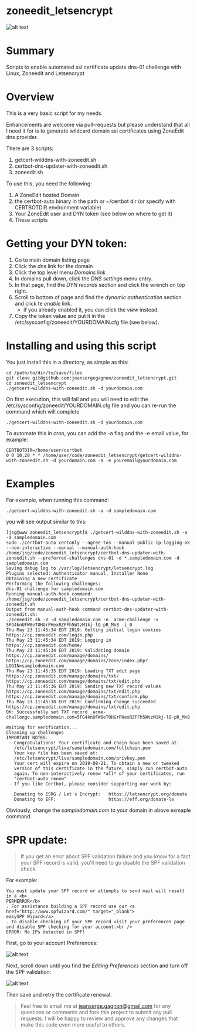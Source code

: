 # zoneedit_letsencrypt

![alt text](https://raw.githubusercontent.com/jeansergegagnon/zoneedit_letsencrypt/master/images/automated-zoneedit-letsencrypt.JPG)

# Summary

Scripts to enable automated ssl certificate update dns-01 challenge with Linux, Zoneedit and Letsencrypt

# Overview

This is a very basic script for my needs.

Enhancements are welcome via pull-requests but please understand that all I need it for
is to generate wildcard domain ssl certificates using ZoneEdit dns provider.

There are 3 scripts:
1. getcert-wilddns-with-zoneedit.sh
2. certbot-dns-updater-with-zoneedit.sh
3. zoneedit.sh


To use this, you need the following:

1. A ZoneEdit hosted Domain
2. the certbot-auto binary in the path or ~/certbot dir (or specify with CERTBOTDIR environment variable)
3. Your ZoneEdit user and DYN token (see below on where to get it)
4. These scripts

# Getting your DYN token:

1. Go to main domain listing page
2. Click the *dns* link for the domain
3. Click the top level menu *Domains* link
4. In domains pull down, click the *DNS settings* menu entry.
5. In that page, find the *DYN records* section and click the wrench on top right.
6. Scroll to bottom of page and find the *dynamic authentication* section and click te *enable* link.
   - if you already enabled it, you can click the *view* instead.
7. Copy the token value and put it in the /etc/sysconfig/zoneedit/YOURDOMAIN.cfg file (see below).


# Installing and using this script

You just install this in a directory, as simple as this:

```
cd /path/to/dir/to/save/files
git clone git@github.com:jeansergegagnon/zoneedit_letsencrypt.git
cd zoneedit_letsencrypt
./getcert-wilddns-with-zoneedit.sh -d yourdomain.com
```

On first execution, this will fail and you will need to edit the /etc/sysconfig/zoneedit/YOURDOMAIN.cfg file
and you can re-run the command which will complete

```
./getcert-wilddns-with-zoneedit.sh -d yourdomain.com
```

To automate this in cron, you can add the -a flag and the -e email value, for example:

```
CERTBOTDIR=/home/user/certbot
0 0 10,20 * * /home/user/code/zoneedit_letsencrypt/getcert-wilddns-with-zoneedit.sh -d yourdomain.com -a -e youremail@yourdomain.com
```

# Examples

For example, when running this command:

```
./getcert-wilddns-with-zoneedit.sh -a -d sampledomain.com
```

you will see output similar to this:

```
[jsg@www zoneedit_letsencrypt]$ ./getcert-wilddns-with-zoneedit.sh -a -d sampledomain.com
sudo ./certbot-auto certonly --agree-tos --manual-public-ip-logging-ok --non-interactive --manual --manual-auth-hook /home/jsg/code/zoneedit_letsencrypt/certbot-dns-updater-with-zoneedit.sh --preferred-challenges dns-01 -d *.sampledomain.com -d sampledomain.com
Saving debug log to /var/log/letsencrypt/letsencrypt.log
Plugins selected: Authenticator manual, Installer None
Obtaining a new certificate
Performing the following challenges:
dns-01 challenge for sampledomain.com
Running manual-auth-hook command: /home/jsg/code/zoneedit_letsencrypt/certbot-dns-updater-with-zoneedit.sh
Output from manual-auth-hook command certbot-dns-updater-with-zoneedit.sh:
./zoneedit.sh -V -d sampledomain.com -n _acme-challenge -v 5FG4knUFW8eTOHGrPHexRZFFh5WtzM1kj-lQ-pR_Mn8 -i 0
Thu May 23 11:45:34 EDT 2019: Getting initial login cookies
https://cp.zoneedit.com/login.php
Thu May 23 11:45:34 EDT 2019: Logging in
https://cp.zoneedit.com/home/
Thu May 23 11:45:34 EDT 2019: Validating domain
https://cp.zoneedit.com/manage/domains/
https://cp.zoneedit.com/manage/domains/zone/index.php?LOGIN=sampledomain.com
Thu May 23 11:45:35 EDT 2019: Loading TXT edit page
https://cp.zoneedit.com/manage/domains/txt/
https://cp.zoneedit.com/manage/domains/txt/edit.php
Thu May 23 11:45:36 EDT 2019: Sending new TXT record values
https://cp.zoneedit.com/manage/domains/txt/edit.php
https://cp.zoneedit.com/manage/domains/txt/confirm.php
Thu May 23 11:45:38 EDT 2019: Confirming change succeeded
https://cp.zoneedit.com/manage/domains/txt/edit.php
OK: Successfully set TXT record _acme-challenge.sampledomain.com=5FG4knUFW8eTOHGrPHexRZFFh5WtzM1kj-lQ-pR_Mn8

Waiting for verification...
Cleaning up challenges
IMPORTANT NOTES:
 - Congratulations! Your certificate and chain have been saved at:
   /etc/letsencrypt/live/sampledomain.com/fullchain.pem
   Your key file has been saved at:
   /etc/letsencrypt/live/sampledomain.com/privkey.pem
   Your cert will expire on 2019-08-21. To obtain a new or tweaked
   version of this certificate in the future, simply run certbot-auto
   again. To non-interactively renew *all* of your certificates, run
   "certbot-auto renew"
 - If you like Certbot, please consider supporting our work by:

   Donating to ISRG / Let's Encrypt:   https://letsencrypt.org/donate
   Donating to EFF:                    https://eff.org/donate-le
```

Obviously, change the *sampledomain.com* to your domain in above exmaple command.


# SPR update:

> If you get an error about SPF validation failure and you know for a fact your SPF record is valid,
you'll need to go disable the SPF validation check.

For example:

```
You must update your SPF record or attempts to send mail will result in a <b>
PERMERROR</b>
. For assistance building a SPF record use our <a href="http://www.spfwizard.com/" target="_blank">
easySPF Wizard</a>
. To disable checking of your SPF record visit your preferences page and disable SPF checking for your account.<br />
ERROR: No IPs detected in SPF!
```

First, go to your account Preferences:

![alt text](https://raw.githubusercontent.com/jeansergegagnon/zoneedit_letsencrypt/master/images/usermenu.JPG)

Next, scroll down until you find the *Editing Preferences* section and turn off the SPF validation:

![alt text](https://raw.githubusercontent.com/jeansergegagnon/zoneedit_letsencrypt/master/images/disableSPFcheck.JPG)

Then save and retry the certificate renewal.

> Feel free to email me at jeanserge.gagnon@gmail.com for any questions or comments and fork this project to submit any pull requests. I will be happy to review and approve any changes that make this code even more useful to others.


